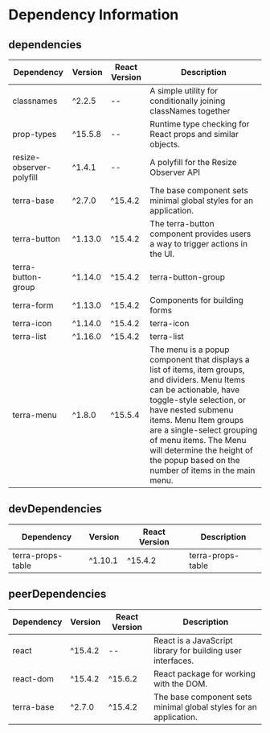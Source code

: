 # Dependency Information

## dependencies
| Dependency | Version | React Version | Description |
|-|-|-|-|
| classnames | ^2.2.5 | -- | A simple utility for conditionally joining classNames together |
| prop-types | ^15.5.8 | -- | Runtime type checking for React props and similar objects. |
| resize-observer-polyfill | ^1.4.1 | -- | A polyfill for the Resize Observer API |
| terra-base | ^2.7.0 | ^15.4.2 | The base component sets minimal global styles for an application. |
| terra-button | ^1.13.0 | ^15.4.2 | The terra-button component provides users a way to trigger actions in the UI. |
| terra-button-group | ^1.14.0 | ^15.4.2 | terra-button-group |
| terra-form | ^1.13.0 | ^15.4.2 | Components for building forms |
| terra-icon | ^1.14.0 | ^15.4.2 | terra-icon |
| terra-list | ^1.16.0 | ^15.4.2 | terra-list |
| terra-menu | ^1.8.0 | ^15.5.4 | The menu is a popup component that displays a list of items, item groups, and dividers. Menu Items can be actionable, have toggle-style selection, or have nested submenu items. Menu Item groups are a single-select grouping of menu items. The Menu will determine the height of the popup based on the number of items in the main menu. |

## devDependencies
| Dependency | Version | React Version | Description |
|-|-|-|-|
| terra-props-table | ^1.10.1 | ^15.4.2 | terra-props-table |

## peerDependencies
| Dependency | Version | React Version | Description |
|-|-|-|-|
| react | ^15.4.2 | -- | React is a JavaScript library for building user interfaces. |
| react-dom | ^15.4.2 | ^15.6.2 | React package for working with the DOM. |
| terra-base | ^2.7.0 | ^15.4.2 | The base component sets minimal global styles for an application. |
